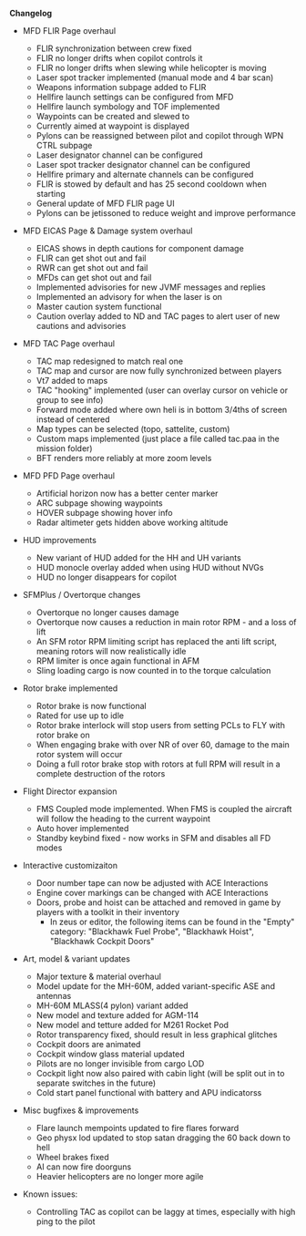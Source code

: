 **Changelog**
- MFD FLIR Page overhaul
  - FLIR synchronization between crew fixed
  - FLIR no longer drifts when copilot controls it
  - FLIR no longer drifts when slewing while helicopter is moving
  - Laser spot tracker implemented (manual mode and 4 bar scan)
  - Weapons information subpage added to FLIR
  - Hellfire launch settings can be configured from MFD
  - Hellfire launch symbology and TOF implemented
  - Waypoints can be created and slewed to
  - Currently aimed at waypoint is displayed
  - Pylons can be reassigned between pilot and copilot through WPN CTRL subpage
  - Laser designator channel can be configured
  - Laser spot tracker designator channel can be configured
  - Hellfire primary and alternate channels can be configured
  - FLIR is stowed by default and has 25 second cooldown when starting
  - General update of MFD FLIR page UI
  - Pylons can be jetissoned to reduce weight and improve performance

- MFD EICAS Page & Damage system overhaul
  - EICAS shows in depth cautions for component damage
  - FLIR can get shot out and fail
  - RWR can get shot out and fail
  - MFDs can get shot out and fail
  - Implemented advisories for new JVMF messages and replies
  - Implemented an advisory for when the laser is on 
  - Master caution system functional
  - Caution overlay added to ND and TAC pages to alert user of new cautions and advisories

- MFD TAC Page overhaul
  - TAC map redesigned to match real one
  - TAC map and cursor are now fully synchronized between players
  - Vt7 added to maps
  - TAC "hooking" implemented (user can overlay cursor on vehicle or group to see info)
  - Forward mode added where own heli is in bottom 3/4ths of screen instead of centered
  - Map types can be selected (topo, sattelite, custom)
  - Custom maps implemented (just place a file called tac.paa in the mission folder)
  - BFT renders more reliably at more zoom levels

- MFD PFD Page overhaul
  - Artificial horizon now has a better center marker
  - ARC subpage showing waypoints
  - HOVER subpage showing hover info
  - Radar altimeter gets hidden above working altitude

- HUD improvements
  - New variant of HUD added for the HH and UH variants
  - HUD monocle overlay added when using HUD without NVGs
  - HUD no longer disappears for copilot

- SFMPlus / Overtorque changes
  - Overtorque no longer causes damage
  - Overtorque now causes a reduction in main rotor RPM - and a loss of lift
  - An SFM rotor RPM limiting script has replaced the anti lift script, meaning rotors will now realistically idle
  - RPM limiter is once again functional in AFM
  - Sling loading cargo is now counted in to the torque calculation

- Rotor brake implemented
  - Rotor brake is now functional
  - Rated for use up to idle
  - Rotor brake interlock will stop users from setting PCLs to FLY with rotor brake on
  - When engaging brake with over NR of over 60, damage to the main rotor system will occur
  - Doing a full rotor brake stop with rotors at full RPM will result in a complete destruction of the rotors

- Flight Director expansion
  - FMS Coupled mode implemented. When FMS is coupled the aircraft will follow the heading to the current waypoint
  - Auto hover implemented
  - Standby keybind fixed - now works in SFM and disables all FD modes

- Interactive customizaiton
  - Door number tape can now be adjusted with ACE Interactions
  - Engine cover markings can be changed with ACE Interactions
  - Doors, probe and hoist can be attached and removed in game by players with a toolkit in their inventory
    - In zeus or editor, the following items can be found in the "Empty" category: "Blackhawk Fuel Probe", "Blackhawk Hoist", "Blackhawk Cockpit Doors"

- Art, model & variant updates
  - Major texture & material overhaul
  - Model update for the MH-60M, added variant-specific ASE and antennas
  - MH-60M MLASS(4 pylon) variant added
  - New model and texture added for AGM-114
  - New model and tetture added for M261 Rocket Pod
  - Rotor transparency fixed, should result in less graphical glitches
  - Cockpit doors are animated
  - Cockpit window glass material updated
  - Pilots are no longer invisible from cargo LOD
  - Cockpit light now also paired with cabin light (will be split out in to separate switches in the future)
  - Cold start panel functional with battery and APU indicatorss

- Misc bugfixes & improvements
  - Flare launch mempoints updated to fire flares forward
  - Geo physx lod updated to stop satan dragging the 60 back down to hell
  - Wheel brakes fixed
  - AI can now fire doorguns
  - Heavier helicopters are no longer more agile

- Known issues:
  - Controlling TAC as copilot can be laggy at times, especially with high ping to the pilot